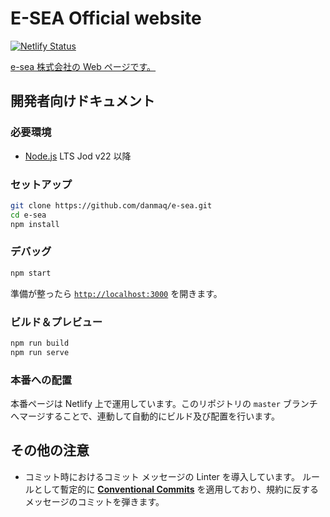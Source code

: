 # E-SEA Official website

[![Netlify Status](https://api.netlify.com/api/v1/badges/b7c96688-15d1-4cd0-adec-372382f736bc/deploy-status)](https://app.netlify.com/sites/e-sea/deploys)

[e-sea 株式会社の Web ページです。](https://www.e-sea.blue/)

## 開発者向けドキュメント

### 必要環境

- [Node.js](https://nodejs.org/ja/) LTS Jod v22 以降

### セットアップ

```sh
git clone https://github.com/danmaq/e-sea.git
cd e-sea
npm install
```

### デバッグ

```sh
npm start
```

準備が整ったら [`http://localhost:3000`](http://localhost:3000) を開きます。

### ビルド＆プレビュー

```sh
npm run build
npm run serve
```

### 本番への配置

本番ページは Netlify 上で運用しています。このリポジトリの `master` ブランチへマージすることで、連動して自動的にビルド及び配置を行います。

## その他の注意

- コミット時におけるコミット メッセージの Linter を導入しています。
  ルールとして暫定的に
  **[Conventional Commits](https://www.conventionalcommits.org/ja/)**
  を適用しており、規約に反するメッセージのコミットを弾きます。
